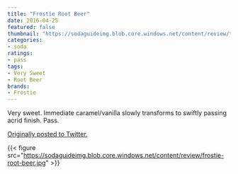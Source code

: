 ```yaml
---
title: "Frostie Root Beer"
date: 2016-04-25
featured: false
thumbnail: "https://sodaguideimg.blob.core.windows.net/content/review/thumbs/frostie-root-beer.jpg"
categories:
- soda
ratings:
- pass
tags:
- Very Sweet
- Root Beer
brands:
- Frostie
---
```


Very sweet. Immediate caramel/vanilla slowly transforms to swiftly passing acrid finish. Pass.

[Originally posted to Twitter.](https://twitter.com/Cavorter/status/724697567062155265)

{{< figure src="https://sodaguideimg.blob.core.windows.net/content/review/frostie-root-beer.jpg" >}}

